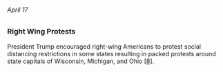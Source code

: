 ###### April 17

### Right Wing Protests 

President Trump encouraged right-wing Americans to protest social distancing restrictions in some states resulting in packed protests around state capitals of Wisconsin, Michigan, and Ohio [[8]](https://www.nytimes.com/article/coronavirus-timeline.html).